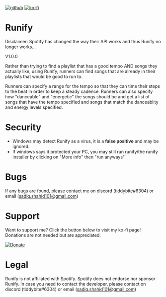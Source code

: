 [![github](https://cdn.discordapp.com/attachments/983104809064345640/1236815237131276431/image.png?ex=66396173&is=66380ff3&hm=5b80f089d32638d3695534fb0ecf22287cfaa8c9b474a269bd80236e254f2109&)](https://github.com/Spherical-S/Runify/releases) [![ko-fi](https://ko-fi.com/img/githubbutton_sm.svg)](https://ko-fi.com/Y8Y0C2CAM)

# Runify

Disclaimer: Spotify has changed the way their API works and thus Runify no longer works...

V1.0.0

Rather than trying to find a playlist that has a good tempo AND songs they actually like, using Runify, runners can find songs that are already in their playlists that would be good to run to.

Runners can specify a range for the tempo so that they can time their steps to the beat in order to keep a steady cadence.
Runners can also specify how "danceable" and "energetic" the songs should be and get a list of songs that have the tempo specified
and songs that match the danceablity and energy levels specified.

# Security

* Windows may detect Runify as a virus, it is a **false positive** and may be ignored.
* If windows says it protected your PC, you may still run runify/the runify installer by clicking on "More info" then "run anyways"

# Bugs

If any bugs are found, please contact me on discord (tiddybite#6304) or email (sadiq.shahid101@gmail.com)

# Support

Want to support me? Click the button below to visit my ko-fi page! Donations are not needed but are appreciated.

[![Donate](https://img.shields.io/badge/Ko--fi-F16061?style=for-the-badge&logo=ko-fi&logoColor=white)](https://ko-fi.com/spherical)

# Legal

Runify is not affiliated with Spotify. Spotify does not endorse nor sponsor Runify. In case you need to contact the developer, please contact on discord (tiddybite#6304) or email (sadiq.shahid101@gmail.com)
